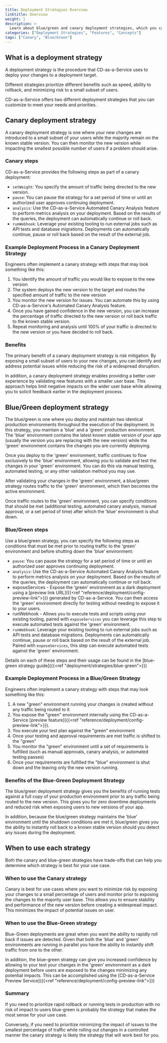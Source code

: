 ```yaml
---
title: Deployment Strategies Overview
linktitle: Overview
weight: 1
description: >
  Learn about blue/green and canary deployment strategies, which you can use when you deploy your apps to Kubernetes using Armory CD-as-a-Service. 
categories: ["Deployment Strategies", "Features", "Concepts"]
tags: ["Canary", "Blue/Green"]
---
```


## What is a deployment strategy

A deployment strategy is the procedure that CD-as-a-Service uses to deploy your changes to a deployment target. 

Different strategies prioritize different benefits such as speed, ability to rollback, and minimizing risk to a small subset of users. 

CD-as-a-Service offers two different deployment strategies that you can customize to meet your needs and priorities. 

## Canary deployment strategy

A canary deployment strategy is one where your new changes are introduced to a small subset of your users while the  majority remain on the known stable version. You can then monitor the new version while impacting the smallest possible number of users if a problem should arise. 

### Canary steps

CD-as-a-Service provides the following steps as part of a canary deployment: 

- `setWeight`: You specify the amount of traffic being directed to the new version.
- `pause`: You can pause the strategy for a set period of time or until an authorized user approves continuing deployment.
- `analysis`: Use the CD-as-a-Service Automated Canary Analysis feature to perform metrics analysis on your deployment. Based on the results of the queries, the deployment can automatically continue or roll back.
- `runWebhook`: Leverage your existing tooling to run external jobs such as API tests and database migrations. Deployments can automatically continue, pause or roll back based on the result of the external job. 

### Example Deployment Process in a Canary Deployment Strategy
Engineers often implement a canary strategy with steps that may look something like this:

1. You identify the amount of traffic you would like to expose to the new version
1. The system deploys the new version to the target and routes the specified amount of traffic to the new version
1. You monitor the new version for issues. You can automate this by using CD-as-a-Service's Automated Canary Analysis feature. 
1. Once you have gained confidence in the new version, you can increase the percentage of traffic directed to the new version or roll back traffic to the known stable version.
1. Repeat monitoring and analysis until 100% of your traffic is directed to the new version or you have decided to roll back. 

### Benefits 
The primary benefit of a canary deployment strategy is risk mitigation. By exposing a small subset of users
to your new changes, you can identify and address potential issues while reducing the risk of a widespread disruption. 

In addition, a canary deployment strategy enables providing a better user experience by validating new features with a smaller user base. This approach helps limit negative impacts on the wider user base while allowing you to solicit feedback earlier in the deployment process. 

## Blue/Green deployment strategy
The blue/green is one where you deploy and maintain two identical production environments throughout 
the execution of the deployment. In this strategy, you maintain a 'blue' and a 'green' production environment. The 'blue' environment contains the latest known stable version of your app (usually the version you are replacing with the new version) while the 'green' environment contains the changes you are currently deploying. 

Once you deploy to the 'green' environment, traffic continues to flow exclusively to the 'blue' environment, allowing you to validate and test the changes in your 'green' environment. You can do this via manual testing, automated testing, or any other validation method you may use. 

After validating your changes in the 'green' environment, a blue/green strategy routes traffic to the 'green' environment, which then becomes the active environment. 

Once traffic routes to the 'green' environment, you can specify conditions that should be met (additional testing,
automated canary analysis, manual approval, or a set period of time) after which the 'blue' environment is shut down. 

### Blue/Green steps

Use a blue/green strategy, you can specify the following steps as conditions that must be met prior to routing traffic to the 'green' environment and before shutting down the 'blue' environment:

- `pause`: You can pause the strategy for a set period of time or until an authorized user approves continuing deployment.
- `analysis`: Use the CD-as-a-Service Automated Canary Analysis feature to perform metrics analysis on your deployment. Based on the results of the queries, the deployment can automatically continue or roll back.
- exposeServices - Expose the 'green' environment as a dark deployment using a [preview link URL]({{<ref "reference/deployment/config-preview-link">}}) generated by CD-as-a-Service. You can then access the 'green' environment directly for testing without needing to expose it to your users. 
- runWebhook - Allows you to execute tests and scripts using your existing tooling, paired with `exposeServices` you can leverage this step to execute automated tests against the 'green' environment.  
- `runWebhook`: Leverage your existing tooling to run external jobs such as API tests and database migrations. Deployments can automatically continue, pause or roll back based on the result of the external job. Paired with `exposeServices`, this step can execute automated tests against the 'green' environment.

Details on each of these steps and their usage can be found in the [blue-green strategy guide]({{<ref "deployment/strategies/blue-green">}})

### Example Deployment Process in a Blue/Green Strategy
Engineers often implement a canary strategy with steps that may look something like this:

1. A new "green" environment running your changes is created without any traffic being routed to it
1. You expose the "green" environment internally using the CD-as-a-Service [preview feature]({{<ref "reference/deployment/config-preview-link">}}). 
1. You execute your test plan against the "green" environment 
1. Once your testing and approval requirements are met traffic is shifted to the "green"
1. You monitor the "green" environment until a set of requirements is fulfilled (such as manual approvals, canary analysis, or automated testing passes)
1. Once your requirements are fulfilled the "blue" environment is shut down and the leaving only the new version running.

### Benefits of the Blue-Green Deployment Strategy
The blue/green deployment strategy gives you the benefits of running tests against a full copy of your production environment prior to any traffic being routed to the new version. This gives you for zero downtime deployments and reduced risk when exposing users to new versions of your app. 

In addition, because the blue/green strategy maintains the 'blue' environment until the shutdown conditions are met it, blue/green gives you the ability to instantly roll back to a known stable version should you detect any issues during the deployment. 

## When to use each strategy

Both the canary and blue-green strategies have trade-offs that can help you determine which strategy is best for your use case. 

### When to use the Canary strategy

Canary is best for use cases where you want to minimize risk by exposing your changes to a small percentage of users and 
monitor prior to exposing the changes to the majority user base. This allows you to ensure stability and performance of 
the new version before creating a widespread impact. This minimizes the impact of potential issues on user.

### When to use the Blue-Green strategy

Blue-Green deployments are great when you want the ability to rapidly roll back if issues are detected. Given that both 
the 'blue' and 'green' environments are running in parallel you have the ability to instantly shift traffic from one to
the other. 

In addition, the blue-green strategy can give you increased confidence by allowing to your test your changes in the 
'green' environment as a dark deployment before users are exposed to the changes minimizing any potential impacts. This 
can be accomplished using the [CD-as-a-Service Preview Service]({{<ref "reference/deployment/config-preview-link">}})

### Summary

If you need to prioritize rapid rollback or running tests in production with no risk of impact to users blue-green is 
probably the strategy that makes the most sense for your use case. 

Conversely, if you need to prioritize minimizing the impact of issues to the smallest percentage of traffic while rolling out
changes in a controlled manner the canary strategy is likely the strategy that will work best for you. 